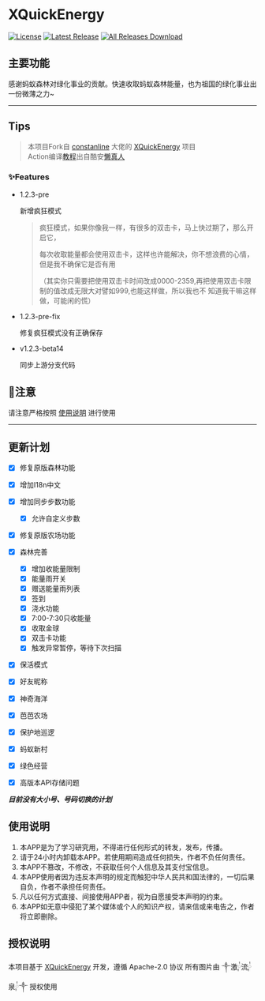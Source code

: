 # XQuickEnergy

[![License](https://img.shields.io/github/license/constanline/XQuickEnergy.svg)](LICENSE)
[![Latest Release](https://img.shields.io/github/release/constanline/XQuickEnergy.svg)](../../releases)
[![All Releases Download](https://img.shields.io/github/downloads/constanline/XQuickEnergy/total.svg)](../../releases)

## 主要功能

感谢蚂蚁森林对绿化事业的贡献。快速收取蚂蚁森林能量，也为祖国的绿化事业出一份微薄之力~

---

## Tips

> 本项目Fork自 [constanline](https://github.com/constanline) 大佬的 [XQuickEnergy](https://github.com/constanline/XQuickEnergy) 项目
> \
> Action编译[教程](https://www.coolapk.com/feed/49158720?shareKey=OGQ4MjJkMmNhOGNkNjUyNTFhMzQ~&shareUid=1293238&shareFrom=com.coolapk.market_13.2.1)出自酷安[懒真人](https://coolapk.com/u/648253)

### ✨Features

- 1.2.3-pre

    新增疯狂模式
    > 疯狂模式，如果你像我一样，有很多的双击卡，马上快过期了，那么开启它，
    > 
    > 每次收取能量都会使用双击卡，这样也许能解决，你不想浪费的心情，但是我不确保它是否有用
    > 
    > （其实你只需要把使用双击卡时间改成0000-2359,再把使用双击卡限制的值改成无限大对譬如999,也能这样做，所以我也不    知道我干嘛这样做，可能闲的慌）

- 1.2.3-pre-fix

    修复疯狂模式没有正确保存

- v1.2.3-beta14

    同步上游分支代码


## 📌注意

请注意严格按照 [使用说明](#使用说明) 进行使用

---

## 更新计划

- [x] 修复原版森林功能
- [x] 增加I18n中文
- [x] 增加同步步数功能
  - [x] 允许自定义步数
- [x] 修复原版农场功能
- [x] 森林完善
  - [x] 增加收能量限制
  - [x] 能量雨开关
  - [x] 赠送能量雨列表
  - [x] 签到
  - [x] 浇水功能
  - [x] 7:00-7:30只收能量
  - [x] 收取金球
  - [x] 双击卡功能
  - [x] 触发异常暂停，等待下次扫描
- [X] 保活模式
- [x] 好友昵称
- [x] 神奇海洋
- [x] 芭芭农场
- [x] 保护地巡逻
- [x] 蚂蚁新村
- [x] 绿色经营
- [x] 高版本API存储问题


***目前没有大小号、号码切换的计划***

## 使用说明

1. 本APP是为了学习研究用，不得进行任何形式的转发，发布，传播。
2. 请于24小时内卸载本APP。若使用期间造成任何损失，作者不负任何责任。
3. 本APP不篡改，不修改，不获取任何个人信息及其支付宝信息。
4. 本APP使用者因为违反本声明的规定而触犯中华人民共和国法律的，一切后果自负，作者不承担任何责任。
5. 凡以任何方式直接、间接使用APP者，视为自愿接受本声明的约束。
6. 本APP如无意中侵犯了某个媒体或个人的知识产权，请来信或来电告之，作者将立即删除。

## 授权说明

本项目基于 [XQuickEnergy](https://github.com/pansong291/XQuickEnergy) 开发，遵循 Apache-2.0 协议
所有图片由 ༒激༙྇流༙྇泉༙྇༒ 授权使用

